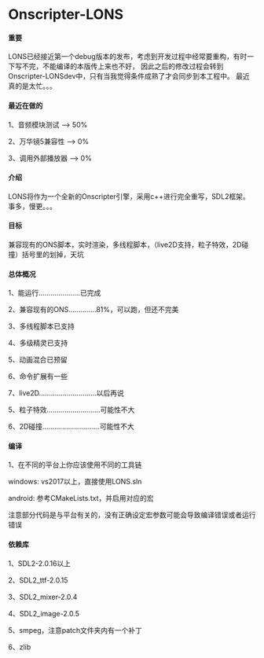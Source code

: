 # Onscripter-LONS

#### 重要
LONS已经接近第一个debug版本的发布，考虑到开发过程中经常要重构，有时一下写不完，不能编译的本版传上来也不好，
因此之后的修改过程会转到Onscripter-LONSdev中，只有当我觉得条件成熟了才会同步到本工程中。
最近真的是太忙。。。

#### 最近在做的
1、音频模块测试 --> 50%

2、万华镜5兼容性 --> 0%

3、调用外部播放器 --> 0%

#### 介绍
LONS将作为一个全新的Onscripter引擎，采用c++进行完全重写，SDL2框架。事多，慢更。。。

#### 目标
兼容现有的ONS脚本，实时渲染，多线程脚本，（live2D支持，粒子特效，2D碰撞）括号里的划掉，天坑

#### 总体概况
1、能运行.....................已完成

2、兼容现有的ONS..............81%，可以跑，但还不完美

3、多线程脚本已支持

4、多级精灵已支持

5、动画混合已预留

6、命令扩展有一些

7、live2D.............................以后再说

5、粒子特效...........................可能性不大

6、2D碰撞.............................可能性不大

#### 编译
1、在不同的平台上你应该使用不同的工具链

windows: vs2017以上，直接使用LONS.sln

android: 参考CMakeLists.txt，并启用对应的宏

注意部分代码是与平台有关的，没有正确设定宏参数可能会导致编译错误或者运行错误

#### 依赖库
1、SDL2-2.0.16以上

2、SDL2_ttf-2.0.15

3、SDL2_mixer-2.0.4

4、SDL2_image-2.0.5

5、smpeg，注意patch文件夹内有一个补丁

6、zlib
